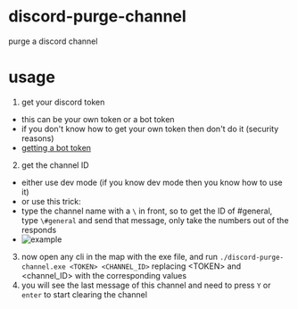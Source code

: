 # discord-purge-channel
purge a discord channel

# usage

1. get your discord token
 - this can be your own token or a bot token
 - if you don't know how to get your own token then don't do it (security reasons)
 - [getting a bot token](https://github.com/reactiflux/discord-irc/wiki/Creating-a-discord-bot-&-getting-a-token)
 
 2. get the channel ID
 - either use dev mode (if you know dev mode then you know how to use it)
 - or use this trick:
 - type the channel name with a `\` in front, so to get the ID of #general, type `\#general` and send that message, only take the numbers out of the responds 
 - ![example](https://cdn.discordapp.com/attachments/235378515866812417/269195258640728075/2017-01-12_22-05-03.gif)
 3. now open any cli in the map with the exe file, and run `./discord-purge-channel.exe <TOKEN> <CHANNEL_ID>` replacing \<TOKEN> and \<channel_ID> with the corresponding values
 4. you will see the last message of this channel and need to press `Y` or `enter` to start clearing the channel
